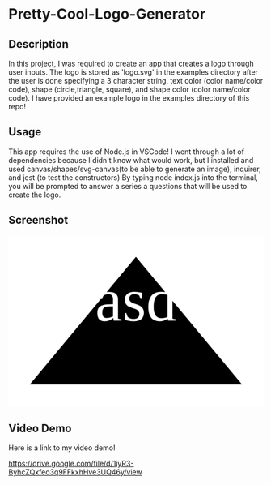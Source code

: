 # Pretty-Cool-Logo-Generator

## Description

In this project, I was required to create an app that creates a logo through user inputs. The logo is stored as 'logo.svg' in the examples directory after the user is done specifying a 3 character string, text color (color name/color code), shape (circle,triangle, square), and shape color (color name/color code). I have provided an example logo in the examples directory of this repo!

## Usage

This app requires the use of Node.js in VSCode! I went through a lot of dependencies because I didn't know what would work, but I installed and used canvas/shapes/svg-canvas(to be able to generate an image), inquirer, and jest (to test the constructors) By typing node index.js into the terminal, you will be prompted to answer a series a questions that will be used to create the logo.

## Screenshot
![Example Logo!](./examples/logo.svg)


## Video Demo

Here is a link to my video demo!

https://drive.google.com/file/d/1iyR3-ByhcZQxfeo3q9FFkxhHve3UQ46y/view


